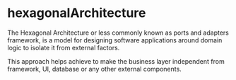 # hexagonalArchitecture
The Hexagonal Architecture or less commonly known as ports and adapters framework, is a model for designing software applications around domain logic to isolate it from external factors.

This approach helps achieve to make the business layer independent from framework, UI, database or any other external components.
